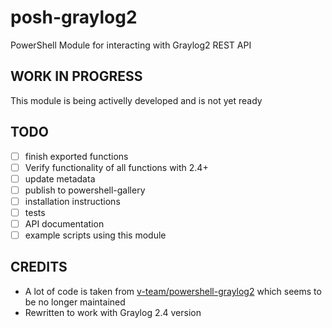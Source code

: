 # posh-graylog2

PowerShell Module for interacting with Graylog2 REST API

## WORK IN PROGRESS

This module is being activelly developed and is not yet ready

## TODO

* [ ] finish exported functions
* [ ] Verify functionality of all functions with 2.4+
* [ ] update metadata
* [ ] publish to powershell-gallery
* [ ] installation instructions
* [ ] tests
* [ ] API documentation
* [ ] example scripts using this module

## CREDITS

* A lot of code is taken from [v-team/powershell-graylog2](https://github.com/v-team/powershell-graylog2) which seems to be no longer maintained
* Rewritten to work with Graylog 2.4 version

